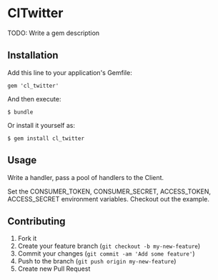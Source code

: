 # ClTwitter

TODO: Write a gem description

## Installation

Add this line to your application's Gemfile:

    gem 'cl_twitter'

And then execute:

    $ bundle

Or install it yourself as:

    $ gem install cl_twitter

## Usage

Write a handler, pass a pool of handlers to the Client. 

Set the CONSUMER_TOKEN, CONSUMER_SECRET, ACCESS_TOKEN, ACCESS_SECRET environment variables. Checkout out the example.

## Contributing

1. Fork it
2. Create your feature branch (`git checkout -b my-new-feature`)
3. Commit your changes (`git commit -am 'Add some feature'`)
4. Push to the branch (`git push origin my-new-feature`)
5. Create new Pull Request

